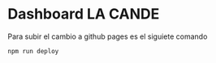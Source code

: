 # Dashboard LA CANDE

Para subir el cambio a github pages es el siguiete comando

```
npm run deploy
```
